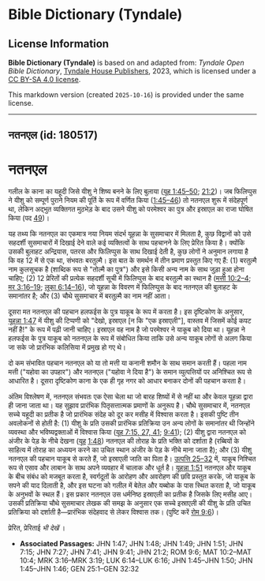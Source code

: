# Bible Dictionary (Tyndale)

## License Information

**Bible Dictionary (Tyndale)** is based on and adapted from: _Tyndale Open Bible Dictionary_, [Tyndale House Publishers](https://tyndaleopenresources.com/), 2023, which is licensed under a [CC BY-SA 4.0 license](https://creativecommons.org/licenses/by-sa/4.0/legalcode.en).

This markdown version (created `2025-10-16`) is provided under the same license.



--------------------------------

## नतनएल (id: 180517)

नतनएल
=====

गलील के काना का यहूदी जिसे यीशु ने शिष्य बनने के लिए बुलाया ([यूह 1:45–50](https://ref.ly/John1:45-John1:50); [21:2](https://ref.ly/John21:2))। जब फिलिप्पुस ने यीशु को सम्पूर्ण पुराने नियम की पूर्ति के रूप में वर्णित किया ([1:45–46](https://ref.ly/John1:45-John1:46)) तो नतनएल शुरू में संदेहपूर्ण था, लेकिन अद्भुत व्यक्तिगत मुठभेड़ के बाद उसने यीशु को परमेश्वर का पुत्र और इस्राएल का राजा घोषित किया (पद [49](https://ref.ly/John1:49))।

यह तथ्य कि नतनएल का एकमात्र नया नियम संदर्भ यूहन्ना के सुसमाचार में मिलता है, कुछ विद्वानों को उसे सहदर्शी सुसमाचारों में दिखाई देने वाले कई व्यक्तित्वों के साथ पहचानने के लिए प्रेरित किया है। क्योंकि उसकी बुलाहट अन्द्रियास, पतरस और फिलिप्पुस के साथ दिखाई देती है, कुछ लोगों ने अनुमान लगाया है कि वह 12 में से एक था, संभवतः बरतुल्मै। इस बात के समर्थन में तीन प्रमाण प्रस्तुत किए गए हैं: (1\) बरतुल्मै नाम कुलसूचक है (शाब्दिक रूप से "तोल्मै का पुत्र") और इसे किसी अन्य नाम के साथ जुड़ा हुआ होना चाहिए; (2\) 12 प्रेरितों की प्रत्येक सहदर्शी सूची में फिलिप्पुस के बाद बरतुल्मै का स्थान है ([मत्ती 10:2–4](https://ref.ly/Matt10:2-Matt10:4); [मर 3:16–19](https://ref.ly/Mark3:16-Mark3:19); [लूका 6:14–16](https://ref.ly/Luke6:14-Luke6:16)), जो यूहन्ना के विवरण में फिलिप्पुस के बाद नतनएल की बुलाहट के समानांतर है; और (3\) चौथे सुसमाचार में बरतुल्मै का नाम नहीं आता।

दूसरा मत नतनएल की पहचान हलफईस के पुत्र याकूब के रूप में करता है। इस दृष्टिकोण के अनुसार, [यूहन्ना 1:47](https://ref.ly/John1:47) में यीशु की टिप्पणी को "देखो, इस्राएल \[न कि "एक इस्राएली"], वास्तव में जिसमें कोई कपट नहीं है!" के रूप में पढ़ी जानी चाहिए। इस्राएल वह नाम है जो परमेश्वर ने याकूब को दिया था। यूहन्ना ने हलफईस के पुत्र याकूब को नतनएल के रूप में संबोधित किया ताकि उसे अन्य याकूब लोगों से अलग किया जा सके जो प्रारंभिक कलिसिया में प्रमुख हो गए थे।

दो कम संभावित पहचान नतनएल को या तो मत्ती या कनानी शमौन के साथ समान करती हैं। पहला नाम मत्ती ("यहोवा का उपहार") और नतनएल ("यहोवा ने दिया है") के समान व्युत्पत्तियों पर अनिश्चित रूप से आधारित है। दूसरा दृष्टिकोण काना के एक ही गृह नगर को आधार बनाकर दोनों की पहचान करता है।

अंतिम विश्लेषण में, नतनएल संभवतः एक ऐसा चेला था जो बारह शिष्यों में से नहीं था और केवल यूहन्ना द्वारा ही जाना जाता था। यह सुझाव प्रारंभिक पितृसत्तात्मक प्रमाणों के अनुरूप है। चौथे सुसमाचार में, नतनएल सच्चे यहूदी का प्रतीक है जो प्रारंभिक संदेह को दूर कर मसीह में विश्वास करता है। इसकी पुष्टि तीन अवलोकनों से होती है: (1\) यीशु के प्रति उसकी प्रारंभिक प्रतिक्रिया उन अन्य लोगों के समानांतर थी जिन्होंने व्यवस्था और भविष्यद्वक्ताओं में विश्वास किया ([यूह 7:15, 27, 41](https://ref.ly/John7:15); [9:41](https://ref.ly/John9:41)); (2\) यीशु द्वारा नतनएल को अंजीर के पेड़ के नीचे देखना ([यूह](https://ref.ly/John7:15) [1:48](https://ref.ly/John1:48)) नतनएल की तोराह के प्रति भक्ति को दर्शाता है (रब्बियों के साहित्य में तोराह का अध्ययन करने का उचित स्थान अंजीर के पेड़ के नीचे माना जाता है); और (3\) यीशु नतनएल की पहचान याकूब से करते हैं, जो इस्राएली जाति का पिता है। [उत्पत्ति 25–32](https://ref.ly/Gen25:1-Gen32:32) में, याकूब निश्चित रूप से एसाव और लाबान के साथ अपने व्यवहार में चालाक और धूर्त है। [यूहन्ना 1:51](https://ref.ly/John1:51) नतनएल और याकूब के बीच संबंध को मजबूत करता है, स्वर्गदूतों के आरोहण और अवरोहण की छवि प्रस्तुत करके, जो याकूब के सपने की याद दिलाती है, और इस घटना को गलील में बेतेल और यब्बोक के पास स्थित करता है, जो याकूब के अनुभवों के स्थल हैं। इस प्रकार नतनएल उस धर्मनिष्ठ इस्राएली का प्रतीक है जिसके लिए मसीह आए। उसकी प्रतिक्रिया चौथे सुसमाचार लेखक की समझ के अनुसार एक सच्चे इस्राएली की यीशु के प्रति उचित प्रतिक्रिया को दर्शाती है—प्रारंभिक संदेहवाद से लेकर विश्वास तक। (पुष्टि करें [रोम 9:6](https://ref.ly/Rom9:6))।

प्रेरित, प्रेरिताई *भी देखें* । 

* **Associated Passages:** JHN 1:47; JHN 1:48; JHN 1:49; JHN 1:51; JHN 7:15; JHN 7:27; JHN 7:41; JHN 9:41; JHN 21:2; ROM 9:6; MAT 10:2–MAT 10:4; MRK 3:16–MRK 3:19; LUK 6:14–LUK 6:16; JHN 1:45–JHN 1:50; JHN 1:45–JHN 1:46; GEN 25:1–GEN 32:32

